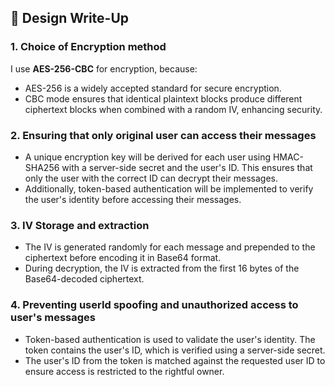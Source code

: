## 🔐 Design Write-Up

### 1. Choice of Encryption method

I use **AES-256-CBC** for encryption, because:
- AES-256 is a widely accepted standard for secure encryption.
- CBC mode ensures that identical plaintext blocks produce different ciphertext blocks when combined with a random IV, enhancing security.

### 2. Ensuring that only original user can access their messages

- A unique encryption key will be derived for each user using HMAC-SHA256 with a server-side secret and the user's ID. This ensures that only the user with the correct ID can decrypt their messages.
- Additionally, token-based authentication will be implemented to verify the user's identity before accessing their messages.

### 3. IV Storage and extraction

- The IV is generated randomly for each message and prepended to the ciphertext before encoding it in Base64 format.
- During decryption, the IV is extracted from the first 16 bytes of the Base64-decoded ciphertext.

### 4. Preventing userId spoofing and unauthorized access to user's messages

- Token-based authentication is used to validate the user's identity. The token contains the user's ID, which is verified using a server-side secret.
- The user's ID from the token is matched against the requested user ID to ensure access is restricted to the rightful owner.
